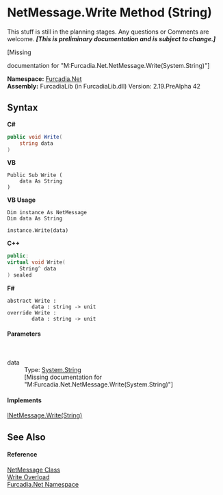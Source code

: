 # NetMessage.Write Method (String)
This stuff is still in the planning stages. Any questions or Comments are welcome. _**\[This is preliminary documentation and is subject to change.\]**_

\[Missing <summary> documentation for "M:Furcadia.Net.NetMessage.Write(System.String)"\]

**Namespace:**&nbsp;<a href="N_Furcadia_Net">Furcadia.Net</a><br />**Assembly:**&nbsp;FurcadiaLib (in FurcadiaLib.dll) Version: 2.19.PreAlpha 42

## Syntax

**C#**<br />
``` C#
public void Write(
	string data
)
```

**VB**<br />
``` VB
Public Sub Write ( 
	data As String
)
```

**VB Usage**<br />
``` VB Usage
Dim instance As NetMessage
Dim data As String

instance.Write(data)
```

**C++**<br />
``` C++
public:
virtual void Write(
	String^ data
) sealed
```

**F#**<br />
``` F#
abstract Write : 
        data : string -> unit 
override Write : 
        data : string -> unit 
```


#### Parameters
&nbsp;<dl><dt>data</dt><dd>Type: <a href="http://msdn2.microsoft.com/en-us/library/s1wwdcbf" target="_blank">System.String</a><br />\[Missing <param name="data"/> documentation for "M:Furcadia.Net.NetMessage.Write(System.String)"\]</dd></dl>

#### Implements
<a href="M_Furcadia_Net_INetMessage_Write_1">INetMessage.Write(String)</a><br />

## See Also


#### Reference
<a href="T_Furcadia_Net_NetMessage">NetMessage Class</a><br /><a href="Overload_Furcadia_Net_NetMessage_Write">Write Overload</a><br /><a href="N_Furcadia_Net">Furcadia.Net Namespace</a><br />